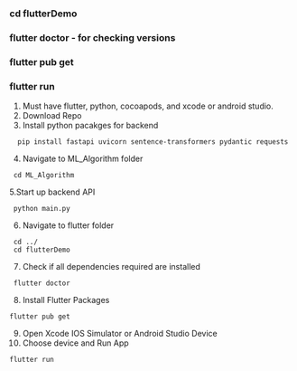 ### cd flutterDemo
### flutter doctor - for checking versions
### flutter pub get 
### flutter run


1. Must have flutter, python, cocoapods, and xcode or android studio.
2. Download Repo
3. Install python pacakges for backend
```
  pip install fastapi uvicorn sentence-transformers pydantic requests
```
4. Navigate to ML_Algorithm folder
```
 cd ML_Algorithm
```
5.Start up backend API 
```
 python main.py
```
6. Navigate to flutter folder
```
 cd ../
 cd flutterDemo
```
7. Check if all dependencies required are installed
```
 flutter doctor
```
8. Install Flutter Packages
 ```
 flutter pub get
 ```
9. Open Xcode IOS Simulator or Android Studio Device
10. Choose device and Run App 
 ```
 flutter run
 ```
